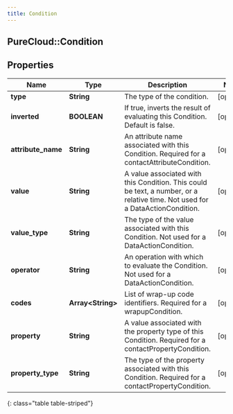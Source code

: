 ```yaml
---
title: Condition
---
```

## PureCloud::Condition

## Properties

|Name | Type | Description | Notes|
|------------ | ------------- | ------------- | -------------|
| **type** | **String** | The type of the condition. | [optional] |
| **inverted** | **BOOLEAN** | If true, inverts the result of evaluating this Condition. Default is false. | [optional] |
| **attribute_name** | **String** | An attribute name associated with this Condition. Required for a contactAttributeCondition. | [optional] |
| **value** | **String** | A value associated with this Condition. This could be text, a number, or a relative time. Not used for a DataActionCondition. | [optional] |
| **value_type** | **String** | The type of the value associated with this Condition. Not used for a DataActionCondition. | [optional] |
| **operator** | **String** | An operation with which to evaluate the Condition. Not used for a DataActionCondition. | [optional] |
| **codes** | **Array&lt;String&gt;** | List of wrap-up code identifiers. Required for a wrapupCondition. | [optional] |
| **property** | **String** | A value associated with the property type of this Condition. Required for a contactPropertyCondition. | [optional] |
| **property_type** | **String** | The type of the property associated with this Condition. Required for a contactPropertyCondition. | [optional] |
{: class="table table-striped"}


